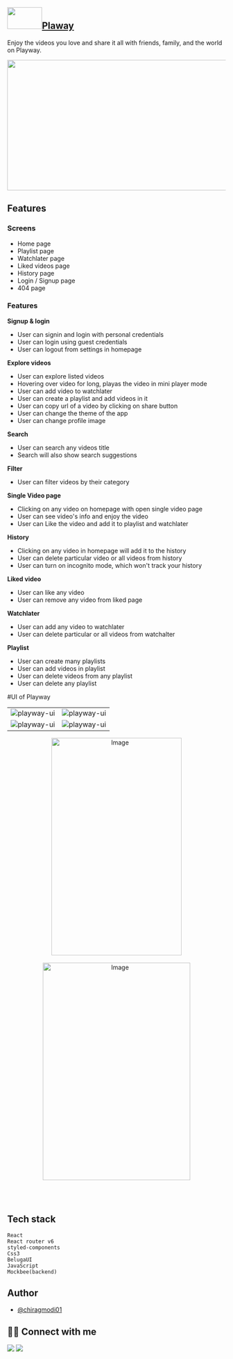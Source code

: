 ## <img src="https://user-images.githubusercontent.com/75688193/169645086-5ed9963e-9550-41ce-ba7f-9ebec57e7b46.png" width="80" height="50" />[Plaway](https://plaway.vercel.app/)


Enjoy the videos you love and share it all with friends, family, and the world on Playway.


<img src="https://user-images.githubusercontent.com/75688193/169645139-a6c540fd-d6c5-40f0-b913-e6aba2fda931.png" width="520" height="300" />

## Features

### Screens
- Home page
- Playlist page
- Watchlater page
- Liked videos page
- History page
- Login / Signup page
- 404 page

### Features
**Signup & login**
- User can signin and login with personal credentials
- User can login using guest credentials
- User can logout from settings in homepage

**Explore videos**
- User can explore listed videos
- Hovering over video for long, playas the video in mini player mode
- User can add video to watchlater
- User can create a playlist and add videos in it
- User can copy url of a video by clicking on share button
- User can change the theme of the app
- User can change profile image

**Search**
- User can search any videos title
- Search will also show search suggestions

**Filter**
- User can filter videos by their category

**Single Video page**
- Clicking on any video on homepage with open single video page
- User can see video's info and enjoy the video
- User can Like the video and add it to playlist and watchlater

**History**
- Clicking on any video in homepage will add it to the history
- User can delete particular video or all videos from history
- User can turn on incognito mode, which won't track your history

**Liked video**
- User can like any video
- User can remove any video from liked page

**Watchlater**
- User can add any video to watchlater
- User can delete particular or all videos from watchalter

**Playlist**
- User can create many playlists
- User can add videos in playlist
- User can delete videos from any playlist
- User can delete any playlist

#UI of Playway

<table>
  <tr>
    <td><img src="https://user-images.githubusercontent.com/75688193/169647230-178c6808-405e-4e70-8a2a-decc4fac3987.png" alt="playway-ui" /></td>
    <td><img src="https://user-images.githubusercontent.com/75688193/169647252-c47798bb-484b-4608-87e1-227676aebdbc.png" alt="playway-ui" /></td>
  </tr>
  <tr>
    <td><img src="https://user-images.githubusercontent.com/75688193/169647627-0e18a5ca-760c-4bc8-b979-0d06a20a5a7d.png" alt="playway-ui" /></td>
    <td><img src="https://user-images.githubusercontent.com/75688193/169647505-ee1e9f38-ce65-4b6a-aa52-102970cbf1c5.png" alt="playway-ui" /></td>
  </tr>
</table>

<p align="center">
  <img src="https://user-images.githubusercontent.com/75688193/169648109-cf83e0d6-94c5-4d81-bf59-8293d3c598fc.png" alt="Image" width="300" height="500" style="display: block; margin: 0 auto" alt="playway-ui"/>
&nbsp; &nbsp; &nbsp; &nbsp;
  <img src="https://user-images.githubusercontent.com/75688193/169648247-6ff6690e-b852-4773-a6cf-c6dfd4e8a1e3.png" alt="Image" width="340" height="500" style="display: block; margin: 0 auto" alt="playway-ui"/>
</p>

<br />
<br />


## Tech stack
    React
    React router v6
    styled-components
    Css3
    BelugaUI
    JavaScript
    Mockbee(backend)



## Author

- [@chiragmodi01](https://github.com/Chiragmodi01)


## 👨‍💻 Connect with me

<a href="https://twitter.com/ChiragM2020"><img src="https://img.shields.io/badge/Twitter-1DA1F2?style=for-the-badge&logo=twitter&logoColor=white"/></a>
<a href="https://www.linkedin.com/in/chirag-modi-582655202/"><img src="https://img.shields.io/badge/LinkedIn-0077B5?style=for-the-badge&logo=linkedin&logoColor=white"/></a>
